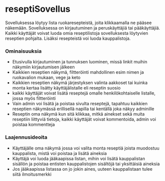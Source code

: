 # reseptiSovellus

Sovelluksessa löytyy lista ruokaresepteistä, joita klikkaamalla ne pääsee näkemään.
Sovelluksessa on kirjautuminen ja peruskäyttäjiä tai pääkäyttäjiä.
Kaikki käyttäjät voivat luoda omia reseptilistoja sovelluksesta löytyvien reseptien pohjalta.
Lisäksi resepteistä voi luoda kauppalistoja.

### Ominaisuuksia


* Etusivulla kirjautuminen ja tunnuksen luominen, missä linkit muihin näkymiin kirjautumisen jälkeen
* Kaikkien reseptien näkymä, filtteröinti mahdollinen esim nimen ja ruokavalion mukaan, vege ja keto
* Kaikkien reseptien näkymä järjestyksen valinta aakkoset tai kuinka monta kertaa lisätty käyttäjälistalle eli reseptin suosio
* kaikki käyttäjät voivat lisätä reseptejä omalle henkilökohtaiselle listalle, jossa myös filtteröinti
* Vain admin voi lisätä ja poistaa sivulta reseptejä, tapahtuu kaikkien reseptien näkymässä erillisellä napilla tai kentällä joka näkyy adminille
* Reseptin oma näkymä kun sitä klikkaa, mitkä ainekset sekä muita reseptiin liittyviä tietoja, kaikki käyttäjät voivat kommentoida, admin voi poistaa kommentteja



### Laajennusideoita

* Käyttäjälle oma näkymä jossa voi valita monta reseptiä joista muodostuu kauppalista, mistä voi poistaa ja lisätä aineksia
* Käyttäjä voi luoda jääkaapissa listan, mihin voi lisätä kauppalistan sisällön ja poistaa entisten kauppalistojen sisältöjä tai yksittäisiä aineksia
* Jos jääkaapissa listassa on jo jokin aines, uuteen kauppalistaan tulee siitä ilmoitusmerkki
